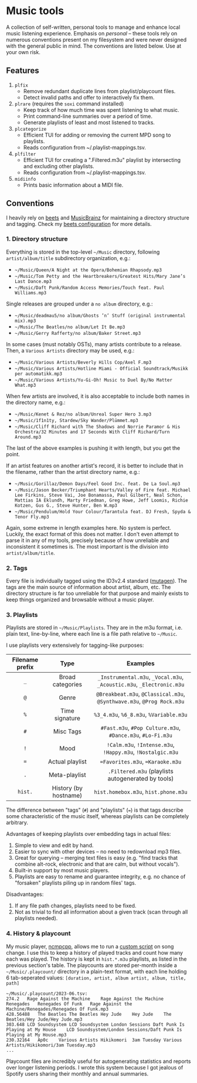 # Music tools

A collection of self-written, personal tools to manage and enhance local music
listening experience. Emphasis on *personal* – these tools rely on numerous
conventions present on my filesystem and were never designed with the general
public in mind. The conventions are listed below. Use at your own risk.

## Features

1. `plfix`
    - Remove redundant duplicate lines from playlist/playcount files.
    - Detect invalid paths and offer to interactively fix them.
2. `plrare` (requires the `soxi` command installed)
    - Keep track of how much time was spent listening to what music.
    - Print command-line summaries over a period of time.
    - Generate playlists of least and most listened to tracks.
3. `plcategorize`
    - Efficient TUI for adding or removing the current MPD song to playlists.
    - Reads configuration from ~/.playlist-mappings.tsv.
4. `plfilter`
    - Efficient TUI for creating a ".Filtered.m3u" playlist by intersecting and
      excluding other playlists.
    - Reads configuration from ~/.playlist-mappings.tsv.
5. `midiinfo`
    - Prints basic information about a MIDI file.

## Conventions

I heavily rely on [beets](https://beets.io/) and
[MusicBrainz](https://musicbrainz.org/) for maintaining a directory structure
and tagging. Check my [beets configuration](https://github.com/Randoragon/dotfiles/blob/master/beets/.config/beets/config.yaml)
for more details.

### 1. Directory structure

Everything is stored in the top-level `~/Music` directory, following
`artist/album/title` subdirectory organization, e.g.:

- `~/Music/Queen/A Night at the Opera/Bohemian Rhapsody.mp3`
- `~/Music/Tom Petty and the Heartbreakers/Greatest Hits/Mary Jane’s Last Dance.mp3`
- `~/Music/Daft Punk/Random Access Memories/Touch feat. Paul Williams.mp3`

Single releases are grouped under a `no album` directory, e.g.:

- `~/Music/deadmau5/no album/Ghosts ’n’ Stuff (original instrumental mix).mp3`
- `~/Music/The Beatles/no album/Let It Be.mp3`
- `~/Music/Gerry Rafferty/no album/Baker Street.mp3`

In some cases (must notably OSTs), many artists contribute to a release.
Then, a `Various Artists` directory may be used, e.g.:

- `~/Music/Various Artists/Beverly Hills Cop/Axel F.mp3`
- `~/Music/Various Artists/Hotline Miami - Official Soundtrack/Musikk per automatikk.mp3`
- `~/Music/Various Artists/Yu-Gi-Oh! Music to Duel By/No Matter What.mp3`

When few artists are involved, it is also acceptable to include both names in
the directory name, e.g.:

- `~/Music/Kenet & Rez/no album/Unreal Super Hero 3.mp3`
- `~/Music/1f1n1ty, Stardew/Sky Wander/Plümmet.mp3`
- `~/Music/Cliff Richard with The Shadows and Norrie Paramor & His Orchestra/32 Minutes and 17 Seconds With Cliff Richard/Turn Around.mp3`

The last of the above examples is pushing it with length, but you get the point.

If an artist features on another artist's record, it is better to include that
in the filename, rather than the artist directory name, e.g.:

- `~/Music/Gorillaz/Demon Days/Feel Good Inc. feat. De La Soul.mp3`
- `~/Music/Jason Becker/Triumphant Hearts/Valley of Fire feat. Michael Lee Firkins, Steve Vai, Joe Bonamassa, Paul Gilbert, Neal Schon, Mattias IA Eklundh, Marty Friedman, Greg Howe, Jeff Loomis, Richie Kotzen, Gus G., Steve Hunter, Ben W.mp3`
- `~/Music/Pendulum/Hold Your Colour/Tarantula feat. DJ Fresh, Spyda & Tenor Fly.mp3`

Again, some extreme in length examples here. No system is perfect. Luckily, the
exact format of this does not matter. I don't even attempt to parse it in any of
my tools, precisely because of how unreliable and inconsistent it sometimes is.
The most important is the division into `artist/album/title`.

### 2. Tags

Every file is individually tagged using the ID3v2.4 standard
([mutagen](https://pypi.org/project/mutagen/)). The tags are the main source of
information about artist, album, etc. The directory structure is far too
unreliable for that purpose and mainly exists to keep things organized and
browsable without a music player.

### 3. Playlists

Playlists are stored in `~/Music/Playlists`. They are in the m3u format, i.e.
plain text, line-by-line, where each line is a file path relative to `~/Music`.

I use playlists very extensively for tagging-like purposes:

Filename prefix | Type | Examples
:---: | :---: | :---:
`_` | Broad categories | `_Instrumental.m3u`, `_Vocal.m3u`, `_Acoustic.m3u`, `_Electronic.m3u`
`@` | Genre | `@Breakbeat.m3u`, `@Classical.m3u`, `@Synthwave.m3u`, `@Prog Rock.m3u`
`%` | Time signature | `%3_4.m3u`, `%6_8.m3u`, `%Variable.m3u`
`#` | Misc Tags | `#Fast.m3u`, `#Pop Culture.m3u`, `#Dance.m3u`, `#Lo-Fi.m3u`
`!` | Mood | `!Calm.m3u`, `!Intense.m3u`, `!Happy.m3u`, `!Nostalgic.m3u`
`=` | Actual playlist | `=Favorites.m3u`, `=Karaoke.m3u`
`.` | Meta-playlist | `.Filtered.m3u` (playlists autogenerated by tools)
`hist.` | History (by hostname) | `hist.homebox.m3u`, `hist.phone.m3u`

The difference between "tags" (`#`) and "playlists" (`=`) is that tags describe
some characteristic of the music itself, whereas playlists can be completely
arbitrary.

Advantages of keeping playlists over embedding tags in actual files:

1. Simple to view and edit by hand.
2. Easier to sync with other devices – no need to redownload mp3 files.
3. Great for querying – merging text files is easy (e.g. "find tracks that
   combine alt-rock, electronic and that are calm, but without vocals").
4. Built-in support by most music players.
5. Playlists are easy to rename and guarantee integrity, e.g. no chance of
   "forsaken" playlists piling up in random files' tags.

Disadvantages:

1. If any file path changes, playlists need to be fixed.
2. Not as trivial to find all information about a given track (scan through all
   playlists needed).

### 4. History & playcount

My music player, [ncmpcpp](https://github.com/ncmpcpp/ncmpcpp), allows me to run
a [custom script](https://github.com/Randoragon/dotfiles/blob/master/scripts/.scripts/ncmpcpp-song-change.sh) on song change. I use this to keep a history of played tracks
and count how many each was played. The history is kept in `hist.*.m3u` playlists,
as listed in the previous section's table. The playcounts are stored per-month
inside a `~/Music/.playcount/` directory in a plain-text format, with each line
holding 6 tab-seperated values: `[duration, artist, album artist, album, title, path]`

```
~/Music/.playcount/2023-06.tsv:
274.2	Rage Against the Machine	Rage Against the Machine	Renegades	Renegades Of Funk	Rage Against the Machine/Renegades/Renegades Of Funk.mp3
428.56488	The Beatles	The Beatles	Hey Jude	Hey Jude	The Beatles/Hey Jude/Hey Jude.mp3
303.648	LCD Soundsystem	LCD Soundsystem	London Sessions	Daft Punk Is Playing at My House	LCD Soundsystem/London Sessions/Daft Punk Is Playing at My House.mp3
230.32164	Ap0c	Various Artists	Hikikomori	3am Tuesday	Various Artists/Hikikomori/3am Tuesday.mp3
...
```

Playcount files are incredibly useful for autogenerating statistics and reports
over longer listening periods. I wrote this system because I got jealous of
Spotify users sharing their monthly and annual summaries.
